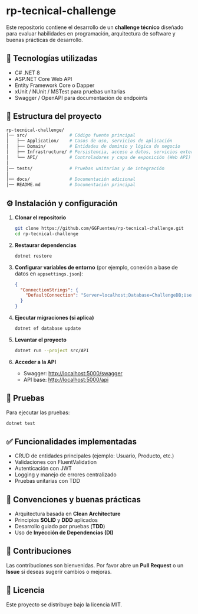 # rp-tecnical-challenge

Este repositorio contiene el desarrollo de un **challenge técnico** diseñado para evaluar habilidades en programación, arquitectura de software y buenas prácticas de desarrollo.  

## 🚀 Tecnologías utilizadas
- C# .NET 8
- ASP.NET Core Web API
- Entity Framework Core o Dapper
- xUnit / NUnit / MSTest para pruebas unitarias
- Swagger / OpenAPI para documentación de endpoints

## 📂 Estructura del proyecto
```bash
rp-tecnical-challenge/
│── src/                # Código fuente principal
│   ├── Application/    # Casos de uso, servicios de aplicación
│   ├── Domain/         # Entidades de dominio y lógica de negocio
│   ├── Infrastructure/ # Persistencia, acceso a datos, servicios externos
│   └── API/            # Controladores y capa de exposición (Web API)
│
│── tests/              # Pruebas unitarias y de integración
│
│── docs/               # Documentación adicional
│── README.md           # Documentación principal
```

## ⚙️ Instalación y configuración

1. **Clonar el repositorio**
   ```bash
   git clone https://github.com/GGFuentes/rp-tecnical-challenge.git
   cd rp-tecnical-challenge
   ```

2. **Restaurar dependencias**
   ```bash
   dotnet restore
   ```

3. **Configurar variables de entorno** (por ejemplo, conexión a base de datos en `appsettings.json`):
   ```json
   {
     "ConnectionStrings": {
       "DefaultConnection": "Server=localhost;Database=ChallengeDB;User Id=sa;Password=your_password;"
     }
   }
   ```

4. **Ejecutar migraciones (si aplica)**
   ```bash
   dotnet ef database update
   ```

5. **Levantar el proyecto**
   ```bash
   dotnet run --project src/API
   ```

6. **Acceder a la API**
   - Swagger: [http://localhost:5000/swagger](http://localhost:5000/swagger)  
   - API base: [http://localhost:5000/api](http://localhost:5000/api)  

## 🧪 Pruebas

Para ejecutar las pruebas:
```bash
dotnet test
```

## ✅ Funcionalidades implementadas
- CRUD de entidades principales (ejemplo: Usuario, Producto, etc.)  
- Validaciones con FluentValidation  
- Autenticación con JWT  
- Logging y manejo de errores centralizado  
- Pruebas unitarias con TDD  

## 📖 Convenciones y buenas prácticas
- Arquitectura basada en **Clean Architecture**  
- Principios **SOLID** y **DDD** aplicados  
- Desarrollo guiado por pruebas (**TDD**)  
- Uso de **Inyección de Dependencias (DI)**  

## 🤝 Contribuciones
Las contribuciones son bienvenidas. Por favor abre un **Pull Request** o un **Issue** si deseas sugerir cambios o mejoras.  

## 📜 Licencia
Este proyecto se distribuye bajo la licencia MIT.  
